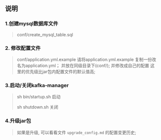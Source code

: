 ## 说明

### 1.创建mysql数据库文件
> conf/create_mysql_table.sql

### 2. 修改配置文件
> conf/application.yml.example
> 请将application.yml.example 复制一份改名为application.yml；
> 并放在同级目录下(conf/); 并修改成自己的配置
> 这里的优先级比jar包内配置文件的默认值高; 
> 

### 3.启动/关闭kafka-manager
> sh bin/startup.sh    启动
> 
> sh shutdown.sh       关闭
> 


### 4.升级jar包
> 如果是升级, 可以看看文件 `upgrade_config.md` 的配置变更历史;
> 
